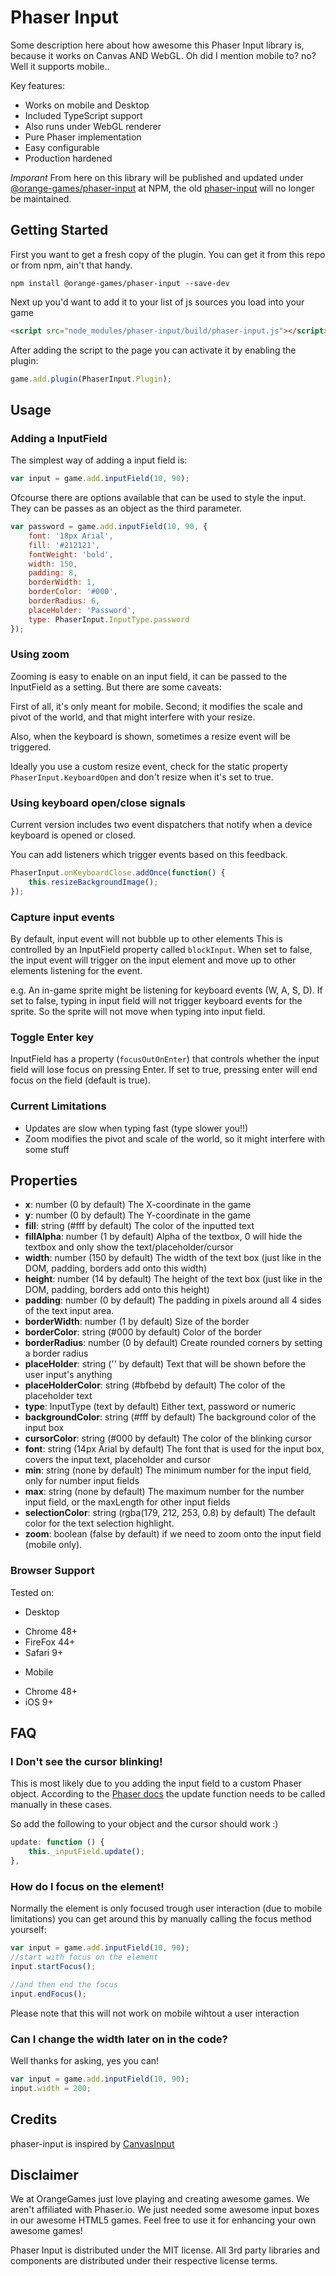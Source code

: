 Phaser Input
============

Some description here about how awesome this Phaser Input library is, because it works on Canvas AND WebGL. Oh did I mention mobile to? no? Well it supports mobile..

Key features:

* Works on mobile and Desktop
* Included TypeScript support
* Also runs under WebGL renderer
* Pure Phaser implementation
* Easy configurable
* Production hardened

*Imporant*
From here on this library will be published and updated under [@orange-games/phaser-input](https://www.npmjs.com/package/@orange-games/phaser-input) at NPM, the old [phaser-input](https://www.npmjs.com/package/phaser-input) will no longer be maintained.

Getting Started
---------------
First you want to get a fresh copy of the plugin. You can get it from this repo or from npm, ain't that handy.
```
npm install @orange-games/phaser-input --save-dev
```

Next up you'd want to add it to your list of js sources you load into your game
```html
<script src="node_modules/phaser-input/build/phaser-input.js"></script>
```

After adding the script to the page you can activate it by enabling the plugin:
```javascript
game.add.plugin(PhaserInput.Plugin);
```

Usage
-----
### Adding a InputField
The simplest way of adding a input field is:
```javascript
var input = game.add.inputField(10, 90);
```

Ofcourse there are options available that can be used to style the input. They can be passes as an object as the third parameter.

```javascript
var password = game.add.inputField(10, 90, {
    font: '18px Arial',
    fill: '#212121',
    fontWeight: 'bold',
    width: 150,
    padding: 8,
    borderWidth: 1,
    borderColor: '#000',
    borderRadius: 6,
    placeHolder: 'Password',
    type: PhaserInput.InputType.password
});
```
### Using zoom
Zooming is easy to enable on an input field, it can be passed to the InputField as a setting. But there are some caveats:

First of all, it's only meant for mobile. Second; it modifies the scale and pivot of the world, and that might interfere with your resize.

Also, when the keyboard is shown, sometimes a resize event will be triggered.

Ideally you use a custom resize event, check for the static property `PhaserInput.KeyboardOpen` and don't resize when it's set to true.

### Using keyboard open/close signals
Current version includes two event dispatchers that notify when a device keyboard is opened or closed.

You can add listeners which trigger events based on this feedback.

```javascript
PhaserInput.onKeyboardClose.addOnce(function() {
    this.resizeBackgroundImage();
});
```

### Capture input events
By default, input event will not bubble up to other elements
This is controlled by an InputField property called `blockInput`.
When set to false, the input event will trigger on the input element and move up to other elements listening for the event.

e.g. An in-game sprite might be listening for keyboard events (W, A, S, D).
If set to false, typing in input field will not trigger keyboard events for the sprite.
So the sprite will not move when typing into input field.


### Toggle Enter key
InputField has a property (`focusOutOnEnter`) that controls whether the input field will lose focus on pressing Enter.
If set to true, pressing enter will end focus on the field (default is true).


### Current Limitations
 - Updates are slow when typing fast (type slower you!!)
 - Zoom modifies the pivot and scale of the world, so it might interfere with some stuff

## Properties
 - **x**: number (0 by default) The X-coordinate in the game
 - **y**: number (0 by default) The Y-coordinate in the game
 - **fill**: string (#fff by default) The color of the inputted text
 - **fillAlpha**: number (1 by default) Alpha of the textbox, 0 will hide the textbox and only show the text/placeholder/cursor
 - **width**: number (150 by default) The width of the text box (just like in the DOM, padding, borders add onto this width)
 - **height**: number (14 by default) The height of the text box (just like in the DOM, padding, borders add onto this height)
 - **padding**: number (0 by default) The padding in pixels around all 4 sides of the text input area.
 - **borderWidth**: number (1 by default) Size of the border
 - **borderColor**: string (#000 by default) Color of the border
 - **borderRadius**: number (0 by default) Create rounded corners by setting a border radius
 - **placeHolder**: string ('' by default) Text that will be shown before the user input's anything
 - **placeHolderColor**: string (#bfbebd by default) The color of the placeholder text
 - **type**: InputType (text by default) Either text, password or numeric
 - **backgroundColor**: string (#fff  by default) The background color of the input box
 - **cursorColor**: string (#000 by default) The color of the blinking cursor
 - **font**: string (14px Arial by default) The font that is used for the input box, covers the input text, placeholder and cursor
 - **min**: string (none by default) The minimum number for the input field, only for number input fields
 - **max**: string (none by default) The maximum number for the number input field, or the maxLength for other input fields
 - **selectionColor**: string (rgba(179, 212, 253, 0.8) by default) The default color for the text selection highlight.
 - **zoom**: boolean (false by default) if we need to  zoom onto the input field (mobile only).

### Browser Support
Tested on:
 - Desktop
  * Chrome 48+
  * FireFox 44+
  * Safari 9+
 - Mobile
  * Chrome 48+
  * iOS 9+

FAQ
---
### I Don't see the cursor blinking!
This is most likely due to you adding the input field to a custom Phaser object. According to the [Phaser docs](http://phaser.io/docs/2.6.2/Phaser.Sprite.html#update) the update function needs to be called manually in these cases.

So add the following to your object and the cursor should work :)

```javascript
update: function () {
    this._inputField.update();
},
```

### How do I focus on the element!
Normally the element is only focused trough user interaction (due to mobile limitations) you can get around this by manually calling the focus method yourself:
```javascript
var input = game.add.inputField(10, 90);
//start with focus on the element
input.startFocus();

//and then end the focus
input.endFocus();
```
Please note that this will not work on mobile wihtout a  user interaction

### Can I change the width later on in the code?
Well thanks for asking, yes you can!
```javascript
var input = game.add.inputField(10, 90);
input.width = 200;
```

Credits
-------
phaser-input is inspired by [CanvasInput](https://github.com/goldfire/CanvasInput)

Disclaimer
----------
We at OrangeGames just love playing and creating awesome games. We aren't affiliated with Phaser.io. We just needed some awesome input boxes in our awesome HTML5 games. Feel free to use it for enhancing your own awesome games!

Phaser Input is distributed under the MIT license. All 3rd party libraries and components are distributed under their
respective license terms.
